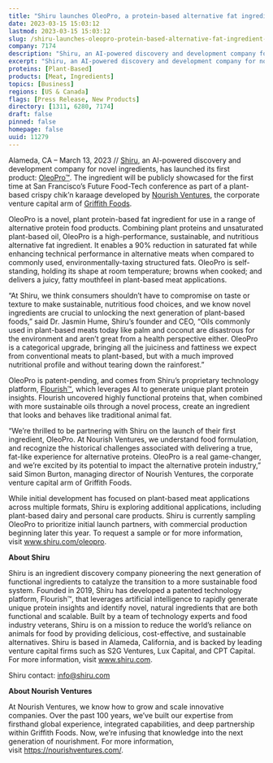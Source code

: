 ```yaml
---
title: "Shiru launches OleoPro, a protein-based alternative fat ingredient to unlock the next generation of plant-based foods"
date: 2023-03-15 15:03:12
lastmod: 2023-03-15 15:03:12
slug: /shiru-launches-oleopro-protein-based-alternative-fat-ingredient-unlock-next-generation
company: 7174
description: "Shiru, an AI-powered discovery and development company for novel ingredients, has launched its first product: OleoPro."
excerpt: "Shiru, an AI-powered discovery and development company for novel ingredients, has launched its first product: OleoPro."
proteins: [Plant-Based]
products: [Meat, Ingredients]
topics: [Business]
regions: [US & Canada]
flags: [Press Release, New Products]
directory: [1311, 6280, 7174]
draft: false
pinned: false
homepage: false
uuid: 11279
---
```

<p>Alameda, CA – March 13, 2023 // <a href="https://www.shiru.com/">Shiru</a>, an AI-powered discovery and development company for novel ingredients, has launched its first product: <a href="https://www.shiru.com/oleopro/">OleoPro™</a>. The ingredient will be publicly showcased for the first time at San Francisco’s Future Food-Tech conference as part of a plant-based crispy chik’n karaage developed by <a href="https://nourishventures.com/">Nourish Ventures</a>, the corporate venture capital arm of <a href="https://griffithfoods.com/">Griffith Foods</a>. </p>
<p>OleoPro is a novel, plant protein-based fat ingredient for use in a range of alternative protein food products. Combining plant proteins and unsaturated plant-based oil, OleoPro is a high-performance, sustainable, and nutritious alternative fat ingredient. It enables a 90% reduction in saturated fat while enhancing technical performance in alternative meats when compared to commonly used, environmentally-taxing structured fats. OleoPro is self-standing, holding its shape at room temperature; browns when cooked; and delivers a juicy, fatty mouthfeel in plant-based meat applications. </p>
<p>“At Shiru, we think consumers shouldn’t have to compromise on taste or texture to make sustainable, nutritious food choices, and we know novel ingredients are crucial to unlocking the next generation of plant-based foods,” said Dr. Jasmin Hume, Shiru’s founder and CEO, “Oils commonly used in plant-based meats today like palm and coconut are disastrous for the environment and aren’t great from a health perspective either. OleoPro is a categorical upgrade, bringing all the juiciness and fattiness we expect from conventional meats to plant-based, but with a much improved nutritional profile and without tearing down the rainforest.”</p>
<p>OleoPro is patent-pending, and comes from Shiru’s proprietary technology platform, <a href="https://www.shiru.com/approach/">Flourish™</a>, which leverages AI to generate unique plant protein insights. Flourish uncovered highly functional proteins that, when combined with more sustainable oils through a novel process, create an ingredient that looks and behaves like traditional animal fat.</p>
<p>​​“We’re thrilled to be partnering with Shiru on the launch of their first ingredient, OleoPro. At Nourish Ventures, we understand food formulation, and recognize the historical challenges associated with delivering a true, fat-like experience for alternative proteins. OleoPro is a real game-changer, and we’re excited by its potential to impact the alternative protein industry,” said Simon Burton, managing director of Nourish Ventures, the corporate venture capital arm of Griffith Foods.</p>
<p>While initial development has focused on plant-based meat applications across multiple formats, Shiru is exploring additional applications, including plant-based dairy and personal care products. Shiru is currently sampling OleoPro to prioritize initial launch partners, with commercial production beginning later this year. To request a sample or for more information, visit <a href="https://www.shiru.com/oleopro">www.shiru.com/oleopro</a>. </p>
<p><strong>About Shiru</strong></p>
<p>Shiru is an ingredient discovery company pioneering the next generation of functional ingredients to catalyze the transition to a more sustainable food system. Founded in 2019, Shiru has developed a patented technology platform, Flourish™, that leverages artificial intelligence to rapidly generate unique protein insights and identify novel, natural ingredients that are both functional and scalable. Built by a team of technology experts and food industry veterans, Shiru is on a mission to reduce the world’s reliance on animals for food by providing delicious, cost-effective, and sustainable alternatives. Shiru is based in Alameda, California, and is backed by leading venture capital firms such as S2G Ventures, Lux Capital, and CPT Capital. For more information, visit <a href="https://www.shiru.com/">www.shiru.com</a>.</p>
<p>Shiru contact: <a href="mailto:info@shiru.com">info@shiru.com</a> </p>
<p><strong>About Nourish Ventures</strong></p>
<p>At Nourish Ventures, we know how to grow and scale innovative companies. Over the past 100 years, we’ve built our expertise from firsthand global experience, integrated capabilities, and deep partnership within Griffith Foods. Now, we’re infusing that knowledge into the next generation of nourishment. For more information, visit <a href="https://nourishventures.com/">https://nourishventures.com/</a>.</p>
